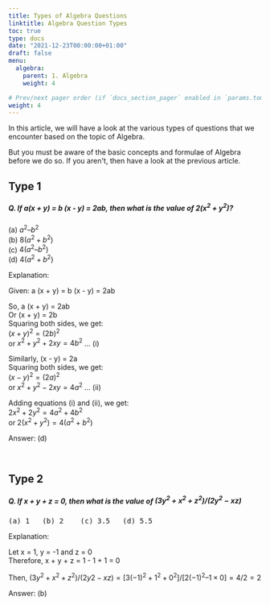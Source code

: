 ```yaml
---
title: Types of Algebra Questions
linktitle: Algebra Question Types 
toc: true
type: docs
date: "2021-12-23T00:00:00+01:00"
draft: false
menu:
  algebra:
    parent: 1. Algebra
    weight: 4

# Prev/next pager order (if `docs_section_pager` enabled in `params.toml`)
weight: 4
---
```


In this article, we will have a look at the various types of questions that we encounter based on the topic of Algebra. 

But you must be aware of the basic concepts and formulae of Algebra before we do so. If you aren't, then have a look at the previous article. 

## Type 1 

##### Q. If a(x + y) = b (x - y) = 2ab, then what is the value of $2(x^2 + y^2)$?

(a) $a^2 – b^2$ <br>
(b) $8(a^2 + b^2)$ <br>
(c) $4(a^2 – b^2)$ <br>
(d) $4(a^2 + b^2)$

Explanation:<br>
<div class="Exp">

Given: a (x + y) = b (x - y) = 2ab

So, a (x + y) = 2ab <br>
Or (x + y) = 2b <br>
Squaring both sides, we get: <br>
$(x + y)^2 = (2b)^2$ <br>
or $x^2 + y^2 + 2xy = 4b^2$   ... (i)

Similarly, (x - y) = 2a <br>
Squaring both sides, we get: <br>
$(x - y)^2 = (2a)^2$ <br>
or $x^2 + y^2 - 2xy = 4a^2$   ... (ii)

Adding equations (i) and (ii), we get: <br>
$2x^2 + 2y^2 = 4a^2 + 4b^2$ <br>
or $2(x^2 + y^2) = 4 (a^2 + b^2)$

Answer: (d)
</div> <br>

## Type 2

##### Q. If x + y + z = 0, then what is the value of $(3y^2 + x^2 + z^2) / (2y^2 - xz)$
<pre>(a) 1   (b) 2    (c) 3.5   (d) 5.5</pre>

Explanation:<br>
<div class="Exp">

Let x = 1, y = -1 and z = 0 <br>
Therefore, x + y + z = 1 - 1 + 1 = 0

Then, $(3y^2 + x^2 + z^2 ) / (2y 2 - xz) = [3(-1)^2 + 1^2 + 0^2] / [2(-1)^2 – 1 × 0] = 4/2 = 2$

Answer: (b)
</div> <br>

